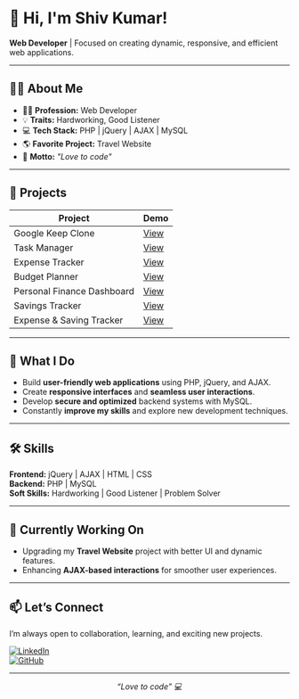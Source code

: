 # 👋 Hi, I'm Shiv Kumar!

**Web Developer** | Focused on creating dynamic, responsive, and efficient web applications.

---

## 👨‍💻 About Me

- 🧑‍💻 **Profession:** Web Developer  
- 💡 **Traits:** Hardworking, Good Listener  
- 💻 **Tech Stack:** PHP | jQuery | AJAX | MySQL  
- 🌎 **Favorite Project:** Travel Website  
- 💬 **Motto:** *"Love to code"*

---

## 📂 Projects

| Project | Demo |
|---------|------|
| Google Keep Clone | [View](https://shivkumarskyglobals-cell.github.io/googleKeepClone/) |
| Task Manager | [View](https://shivkumarskyglobals-cell.github.io/taskManager/) |
| Expense Tracker | [View](https://shivkumarskyglobals-cell.github.io/expenseTracker/) |
| Budget Planner | [View](https://shivkumarskyglobals-cell.github.io/budgetPlanner/) |
| Personal Finance Dashboard | [View](https://shivkumarskyglobals-cell.github.io/personalFinanceDashboard/) |
| Savings Tracker | [View](https://shivkumarskyglobals-cell.github.io/savings/) |
| Expense & Saving Tracker | [View](https://shivkumarskyglobals-cell.github.io/expeAndSavingTracker/) |

---

## 🚀 What I Do

- Build **user-friendly web applications** using PHP, jQuery, and AJAX.  
- Create **responsive interfaces** and **seamless user interactions**.  
- Develop **secure and optimized** backend systems with MySQL.  
- Constantly **improve my skills** and explore new development techniques.

---

## 🛠️ Skills

**Frontend:** jQuery | AJAX | HTML | CSS  
**Backend:** PHP | MySQL  
**Soft Skills:** Hardworking | Good Listener | Problem Solver  

---

## 🌱 Currently Working On

- Upgrading my **Travel Website** project with better UI and dynamic features.  
- Enhancing **AJAX-based interactions** for smoother user experiences.  

---

## 📫 Let’s Connect

I’m always open to collaboration, learning, and exciting new projects.  

[![LinkedIn](https://img.shields.io/badge/LinkedIn-0A66C2?style=for-the-badge&logo=linkedin&logoColor=white)](https://www.linkedin.com/)  
[![GitHub](https://img.shields.io/badge/GitHub-181717?style=for-the-badge&logo=github&logoColor=white)](https://github.com/)  

---

<p align="center">
  <em>“Love to code” 💻</em>
</p>
